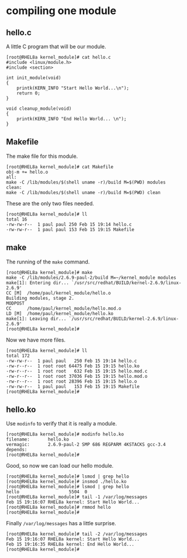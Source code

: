 # compiling one module

## hello.c

A little C program that will be our module.

    [root@RHEL8a kernel_module]# cat hello.c 
    #include <linux/module.h>
    #include <section>
                
    int init_module(void)
    {
        printk(KERN_INFO "Start Hello World...\n");
        return 0;
    }
                
    void cleanup_module(void)
    {
        printk(KERN_INFO "End Hello World... \n");
    }

## Makefile

The make file for this module.

    [root@RHEL8a kernel_module]# cat Makefile 
    obj-m += hello.o
    all:
    make -C /lib/modules/$(shell uname -r)/build M=$(PWD) modules
    clean:
    make -C /lib/modules/$(shell uname -r)/build M=$(PWD) clean

These are the only two files needed.

    [root@RHEL8a kernel_module]# ll
    total 16
    -rw-rw-r--  1 paul paul 250 Feb 15 19:14 hello.c
    -rw-rw-r--  1 paul paul 153 Feb 15 19:15 Makefile

## make

The running of the `make` command.

    [root@RHEL8a kernel_module]# make
    make -C /lib/modules/2.6.9-paul-2/build M=~/kernel_module modules
    make[1]: Entering dir... `/usr/src/redhat/BUILD/kernel-2.6.9/linux-2.6.9'
    CC [M]  /home/paul/kernel_module/hello.o
    Building modules, stage 2.
    MODPOST
    CC      /home/paul/kernel_module/hello.mod.o
    LD [M]  /home/paul/kernel_module/hello.ko
    make[1]: Leaving dir... `/usr/src/redhat/BUILD/kernel-2.6.9/linux-2.6.9'
    [root@RHEL8a kernel_module]#

Now we have more files.

    [root@RHEL8a kernel_module]# ll
    total 172
    -rw-rw-r--  1 paul paul   250 Feb 15 19:14 hello.c
    -rw-r--r--  1 root root 64475 Feb 15 19:15 hello.ko
    -rw-r--r--  1 root root   632 Feb 15 19:15 hello.mod.c
    -rw-r--r--  1 root root 37036 Feb 15 19:15 hello.mod.o
    -rw-r--r--  1 root root 28396 Feb 15 19:15 hello.o
    -rw-rw-r--  1 paul paul   153 Feb 15 19:15 Makefile
    [root@RHEL8a kernel_module]#

## hello.ko

Use `modinfo` to verify that it is really a module.

    [root@RHEL8a kernel_module]# modinfo hello.ko 
    filename:       hello.ko
    vermagic:       2.6.9-paul-2 SMP 686 REGPARM 4KSTACKS gcc-3.4
    depends:        
    [root@RHEL8a kernel_module]#

Good, so now we can load our hello module.

    [root@RHEL8a kernel_module]# lsmod | grep hello
    [root@RHEL8a kernel_module]# insmod ./hello.ko
    [root@RHEL8a kernel_module]# lsmod | grep hello
    hello                   5504  0 
    [root@RHEL8a kernel_module]# tail -1 /var/log/messages 
    Feb 15 19:16:07 RHEL8a kernel: Start Hello World...
    [root@RHEL8a kernel_module]# rmmod hello
    [root@RHEL8a kernel_module]#

Finally `/var/log/messages` has a little surprise.

    [root@RHEL8a kernel_module]# tail -2 /var/log/messages 
    Feb 15 19:16:07 RHEL8a kernel: Start Hello World...
    Feb 15 19:16:35 RHEL8a kernel: End Hello World... 
    [root@RHEL8a kernel_module]#


